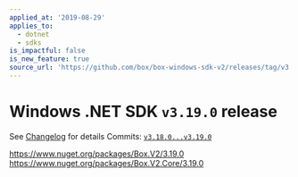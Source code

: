 ```yaml
---
applied_at: '2019-08-29'
applies_to:
  - dotnet
  - sdks
is_impactful: false
is_new_feature: true
source_url: 'https://github.com/box/box-windows-sdk-v2/releases/tag/v3.19.0'
---
```


# Windows .NET SDK `v3.19.0` release

See [Changelog](https://github.com/box/box-windows-sdk-v2/blob/master/CHANGELOG.md[#3190](https://github.com/box/box-windows-sdk/pull/3190)) for details
Commits: [`v3.18.0...v3.19.0`](https://github.com/box/box-windows-sdk-v2/compare/`v3.18.0...v3.19.0`)

https://www.nuget.org/packages/Box.V2/3.19.0
https://www.nuget.org/packages/Box.V2.Core/3.19.0
